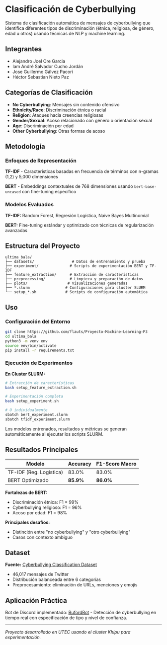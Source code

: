# Clasificación de Cyberbullying

Sistema de clasificación automática de mensajes de cyberbullying que identifica diferentes tipos de discriminación (étnica, religiosa, de género, edad u otros) usando técnicas de NLP y machine learning.

## Integrantes
- Alejandro Joel Ore Garcia
- Iam André Salvador Cucho Jordán
- Jose Guillermo Gálvez Pacori
- Héctor Sebastian Nieto Paz

## Categorías de Clasificación

- **No Cyberbullying**: Mensajes sin contenido ofensivo
- **Ethnicity/Race**: Discriminación étnica o racial  
- **Religion**: Ataques hacia creencias religiosas
- **Gender/Sexual**: Acoso relacionado con género o orientación sexual
- **Age**: Discriminación por edad
- **Other Cyberbullying**: Otras formas de acoso

## Metodología

### Enfoques de Representación

**TF-IDF** - Características basadas en frecuencia de términos con n-gramas (1,2) y 5,000 dimensiones

**BERT** - Embeddings contextuales de 768 dimensiones usando `bert-base-uncased` con fine-tuning específico

### Modelos Evaluados

**TF-IDF:** Random Forest, Regresión Logística, Naive Bayes Multinomial

**BERT:** Fine-tuning estándar y optimizado con técnicas de regularización avanzadas

## Estructura del Proyecto

```
ultima_bala/
├── datasets/                 # Datos de entrenamiento y prueba
├── experiment/              # Scripts de experimentación BERT y TF-IDF
├── feature_extraction/      # Extracción de características
├── preprocessing/           # Limpieza y preparación de datos
├── plots/                  # Visualizaciones generadas
├── *.slurm                # Configuraciones para cluster SLURM
└── setup_*.sh             # Scripts de configuración automática
```

## Uso

### Configuración del Entorno

```bash
git clone https://github.com/flauts/Proyecto-Machine-Learning-P3
cd ultima_bala
python3 -m venv env
source env/bin/activate
pip install -r requirements.txt
```

### Ejecución de Experimentos

**En Cluster SLURM:**
```bash
# Extracción de características
bash setup_feature_extraction.sh

# Experimentación completa
bash setup_experiment.sh

# O individualmente
sbatch bert_experiment.slurm
sbatch tfidf_experiment.slurm
```

Los modelos entrenados, resultados y métricas se generan automáticamente al ejecutar los scripts SLURM.

## Resultados Principales

| Modelo | Accuracy | F1-Score Macro |
|--------|----------|----------------|
| TF-IDF (Reg. Logística) | 83.0% | 83.0% |
| BERT Optimizado | **85.9%** | **86.0%** |

**Fortalezas de BERT:**
- Discriminación étnica: F1 = 99%
- Cyberbullying religioso: F1 = 96% 
- Acoso por edad: F1 = 98%

**Principales desafíos:**
- Distinción entre "no cyberbullying" y "otro cyberbullying"
- Casos con contexto ambiguo

## Dataset

**Fuente:** [Cyberbullying Classification Dataset](https://github.com/leoAshu/cyberbullying-classification/tree/master)
- 46,017 mensajes de Twitter
- Distribución balanceada entre 6 categorías
- Preprocesamiento: eliminación de URLs, menciones y emojis

## Aplicación Práctica

Bot de Discord implementado: [BufordBot](https://github.com/moonliit/BufordBot) - Detección de cyberbullying en tiempo real con especificación de tipo y nivel de confianza.

---

*Proyecto desarrollado en UTEC usando el cluster Khipu para experimentación.*
